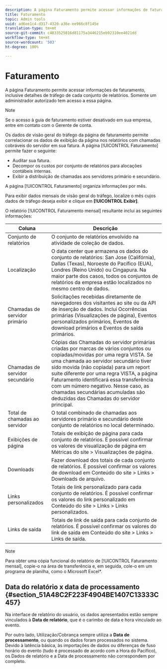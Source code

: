 ```yaml
---
description: A página Faturamento permite acessar informações de faturamento, inclusive detalhes de tráfego de cada conjunto de relatórios. Somente um administrador autorizado tem acesso a essa página.
title: Faturamento
topic: Admin tools
uuid: ad6ee1c4-d317-4320-a36e-ee966c8f145e
translation-type: tm+mt
source-git-commit: c4833525816d81175a3446215eb92310ee4021dd
workflow-type: tm+mt
source-wordcount: '503'
ht-degree: 100%

---
```



# Faturamento

A página Faturamento permite acessar informações de faturamento, inclusive detalhes de tráfego de cada conjunto de relatórios. Somente um administrador autorizado tem acesso a essa página.

>[!NOTE]
>
>Se o acesso à guia de faturamento estiver desativado em sua empresa, entre em contato com o Gerente de conta.

Os dados de visão geral do tráfego da página de faturamento permite correlacionar os dados de exibição da página nos relatórios com chamadas cobráveis do servidor em sua fatura. A página [!UICONTROL Faturamento] permite fazer o seguinte:

* Auditar sua fatura.
* Decompor os custos por conjunto de relatórios para alocações contábeis internas.
* Exibir a distribuição de chamadas aos servidores primário e secundário.

A página [!UICONTROL Faturamento] organiza informações por mês.

Para exibir dados mensais de visão geral do tráfego, localize o mês cujos dados de tráfego deseja exibir e clique em **[!UICONTROL Exibir]**.

O relatório [!UICONTROL Faturamento mensal] resultante inclui as seguintes informações:

| Coluna | Descrição |
|--- |--- |
| Conjunto de relatórios | O conjunto de relatórios envolvido na atividade de coleção de dados. |
| Localização | O data center que armazena os dados do conjunto de relatórios: San Jose (Califórnia), Dallas (Texas), Noroeste do Pacífico (EUA), Londres (Reino Unido) ou Cingapura. Na maior parte dos casos, todos os conjuntos de relatórios da empresa estão localizados no mesmo centro de dados. |
| Chamadas de servidor primário | Solicitações recebidas diretamente de navegadores dos visitantes ao site ou da API de inserção de dados. Inclui Ocorrências primárias (Visualizações de página), Eventos personalizados primários, Eventos de download primários e Eventos de saída primários. |
| Chamadas de servidor secundário | Cópias das Chamadas do servidor primárias criadas por marcas de vários conjuntos ou copiadas/movidas por uma regra VISTA.  Se uma chamada ao servidor secundário tiver sido movida (não copiada) para um report suite diferente por uma regra VISTA, a página Faturamento identificará essa transferência com um número negativo. Nesse caso, as chamadas secundárias acumuladas são deduzidas das Chamadas do servidor principal. |
| Total de chamadas ao servidor | O total combinado de chamadas aos servidores primário e secundário deste conjunto de relatórios no local determinado. |
| Exibições de página | Totais de exibição de página para cada conjunto de relatórios. É possível confirmar os valores de visualização de página em Métricas do site > Visualizações de página. |
| Downloads | Fazer download dos totais de cada conjunto de relatórios. É possível confirmar os valores de download em Conteúdo do site > Links > Downloads de arquivo. |
| Links personalizados | Totais de link personalizado para cada conjunto de relatórios. É possível confirmar os valores do link personalizado em Conteúdo do site > Links > Links personalizados. |
| Links de saída | Totais de link de saída para cada conjunto de relatórios. É possível confirmar os valores do link de saída em Conteúdo do site > Links > Links de saída. |

>[!NOTE]
>
>Para obter uma cópia funcional do relatório de [!UICONTROL Faturamento mensal], copie-o na área de transferência e, em seguida, cole-o em um programa de planilha, como o Microsoft Excel*.

## Data do relatório x data de processamento {#section_51A48C2F223F4904BE1407C13333C457}

Na interface de relatório do usuário, os dados apresentados estão sempre vinculados à **Data de relatório**, que é o carimbo de data e hora vinculado ao evento.

Por outro lado, Utilização/Cobrança sempre utiliza a **Data de processamento**, ou quando os dados foram processados no sistema. Devido à latência básica, às importações de dados ou diferenças de fuso horário do evento (tudo é processado de acordo com a Hora do Pacífico), os Dados de relatório e a Data de processamento não correspondem por completo.
